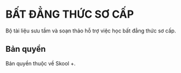 # BẤT ĐẲNG THỨC SƠ CẤP

Bộ tài liệu sưu tầm và soạn thảo hỗ trợ việc học bất đẳng thức sơ cấp.

## Bản quyền
Bản quyền thuộc về Skool +.